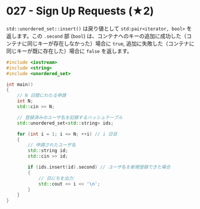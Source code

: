 # 027 - Sign Up Requests (★2)

`std::unordered_set::insert()` は戻り値として `std:pair<iterator, bool>` を返します。この `.second` 部 (`bool`) は、コンテナへのキーの追加に成功した（コンテナに同じキーが存在しなかった）場合に `true`, 追加に失敗した（コンテナに同じキーが既に存在した）場合に `false` を返します。

```cpp
#include <iostream>
#include <string>
#include <unordered_set>

int main()
{
	// N 日間にわたる申請
	int N;
	std::cin >> N;

	// 登録済みのユーザ名を記録するハッシュテーブル
	std::unordered_set<std::string> ids;

	for (int i = 1; i <= N; ++i) // i 日目
	{
		// 申請されたユーザ名
		std::string id;
		std::cin >> id;

		if (ids.insert(id).second) // ユーザ名を新規登録できた場合
		{
			// 日にちを出力
			std::cout << i << '\n';
		}
	}
}
```
